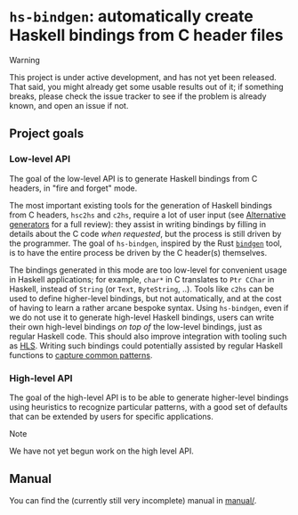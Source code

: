 # `hs-bindgen`: automatically create Haskell bindings from C header files

> [!WARNING]
> This project is under active development, and has not yet been released.
> That said, you might already get some usable results out of it; if something
> breaks, please check the issue tracker to see if the problem is already known,
> and open an issue if not.

## Project goals

### Low-level API

The goal of the low-level API is to generate Haskell bindings from C headers,
in "fire and forget" mode.

The most important existing tools for the generation of Haskell bindings from C
headers, `hsc2hs` and `c2hs`, require a lot of user input (see [Alternative
generators](https://github.com/well-typed/hs-bindgen/tree/main/alternatives) for
a full review): they assist in writing bindings by filling in details about the
C code _when requested_, but the process is still driven by the programmer. The
goal of `hs-bindgen`, inspired by the Rust
[`bindgen`](https://github.com/rust-lang/rust-bindgen) tool, is to have the
entire process be driven by the C header(s) themselves.

The bindings generated in this mode are too low-level for convenient usage in
Haskell applications; for example, `char*` in C translates to `Ptr CChar` in
Haskell, instead of `String` (or `Text`, `ByteString`, ..). Tools like `c2hs`
can be used to define higher-level bindings, but not automatically, and at the
cost of having to learn a rather arcane bespoke syntax. Using `hs-bindgen`, even
if we do not use it to generate high-level Haskell bindings, users can write
their own high-level bindings _on top of_ the low-level bindings, just as
regular Haskell code. This should also improve integration with tooling such as
[HLS](https://github.com/haskell/haskell-language-server). Writing such bindings
could potentially assisted by regular Haskell functions to [capture common
patterns](https://github.com/well-typed/hs-bindgen/issues/27).

### High-level API

The goal of the high-level API is to be able to generate higher-level bindings
using heuristics to recognize particular patterns, with a good set of defaults
that can be extended by users for specific applications.

> [!NOTE]
> We have not yet begun work on the high level API.

## Manual

You can find the (currently still very incomplete) manual in
[manual/](manual/README.md).

